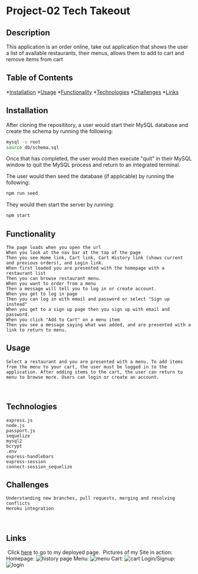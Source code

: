 # Project-02 Tech Takeout

## Description
This application is an order online, take out application that shows the user a list of available restaurants, their menus, allows them to add to cart and remove items from cart

## Table of Contents
*[Installation](#installation)
*[Usage](#usage)
*[Functionality](#functionality)
*[Technologies](#technologies)
*[Challenges](#challenges)
*[Links](#links)

## Installation
After cloning the reposititory, a user would start their MySQL database and create the schema by running the following:
```bash
mysql -u root
source db/schema.sql
```
Once that has completed, the user would then execute "quit" in their MySQL window to quit the MySQL process and return to an integrated terminal.

The user would then seed the database (if applicable) by running the following:
```bash
npm run seed
```

They would then start the server by running:
```bash
npm start
```

## Functionality
    The page loads when you open the url
    When you look at the nav bar at the top of the page
    Then you see Home link, Cart link, Cart History link (shows current and previous orders), and Login link.
    When first loaded you are presented with the homepage with a restaurant list
    Then you can browse restaurant menu.
    When you want to order from a menu
    Then a message will tell you to log in or create account.
    When you get to log in page
    Then you can log in with email and password or select "Sign up instead"
    When you get to a sign up page then you sign up with email and password.
    When you click "Add to Cart" on a menu item
    Then you see a message saying what was added, and are presented with a link to return to menu.

## Usage
    Select a restaurant and you are presented with a menu. To add items from the menu to your cart, the user must be logged in to the application. After adding items to the cart, the user can return to menu to browse more. Users can login or create an account.
​
## Technologies
    express.js
    node.js
    passport.js
    sequelize
    mysql2
    bcrypt
    .env
    express-handlebars
    express-session
    connect-session_sequelize
    
## Challenges
    Understanding new branches, pull requests, merging and resolving conflicts
    Heroku integration
​
## Links
​
Click [here]() to go to my deployed page.
​
Pictures of my Site in action:
Homepage:
![history page]()
Menu:
![menu]()
Cart:
![cart]()
Login/Signup:
![login]()